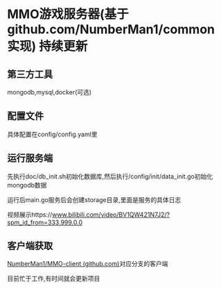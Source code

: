# MMO游戏服务器(基于github.com/NumberMan1/common实现) 持续更新

## 第三方工具

mongodb,mysql,docker(可选)

## 配置文件

具体配置在config/config.yaml里

## 运行服务端

先执行doc/db_init.sh初始化数据库,然后执行/config/init/data_init.go初始化mongodb数据

运行后main.go服务后会创建storage目录,里面是服务的具体日志

视频展示https://www.bilibili.com/video/BV1QW421N7J2/?spm_id_from=333.999.0.0

## 客户端获取

[NumberMan1/MMO-client (github.com)](https://github.com/NumberMan1/MMO-client)对应分支的客户端

目前忙于工作,有时间就会更新项目